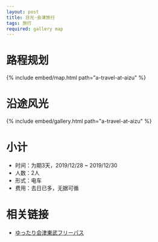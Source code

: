 ```yaml
---
layout: post
title: 日光·会津旅行
tags: 旅行
required: gallery map
---
```


# 路程规划

{% include embed/map.html path="a-travel-at-aizu" %}

# 沿途风光

{% include embed/gallery.html path="a-travel-at-aizu" %}

# 小计

- 时间：为期3天，2019/12/28 ~ 2019/12/30
- 人数：2人
- 形式：电车
- 费用：去日已多，无据可循

# 相关链接

- [ゆったり会津東武フリーパス](https://www.tobu.co.jp/odekake/ticket/nikko-kinugawa/aizu.html)
